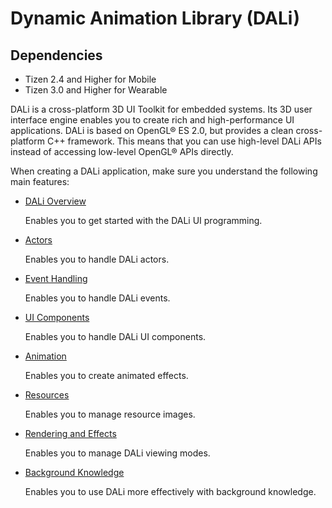# Dynamic Animation Library (DALi)
## Dependencies
- Tizen 2.4 and Higher for Mobile
- Tizen 3.0 and Higher for Wearable

DALi is a cross-platform 3D UI Toolkit for embedded systems. Its 3D user interface engine enables you to create rich and high-performance UI applications. DALi is based on OpenGL® ES 2.0, but provides a clean cross-platform C++ framework. This means that you can use high-level DALi APIs instead of accessing low-level OpenGL® APIs directly.

When creating a DALi application, make sure you understand the following main features:

- [DALi Overview](dali-overview-n.md)

  Enables you to get started with the DALi UI programming.


- [Actors](actors-n.md)

  Enables you to handle DALi actors.


- [Event Handling](event-handling-n.md)

  Enables you to handle DALi events.


- [UI Components](ui-components-n.md)

  Enables you to handle DALi UI components.


- [Animation](animation-n.md)

  Enables you to create animated effects.


- [Resources](resources-n.md)

  Enables you to manage resource images.


- [Rendering and Effects](rendering-effects-n.md)

  Enables you to manage DALi viewing modes.


- [Background Knowledge](background-n.md)

  Enables you to use DALi more effectively with background knowledge.